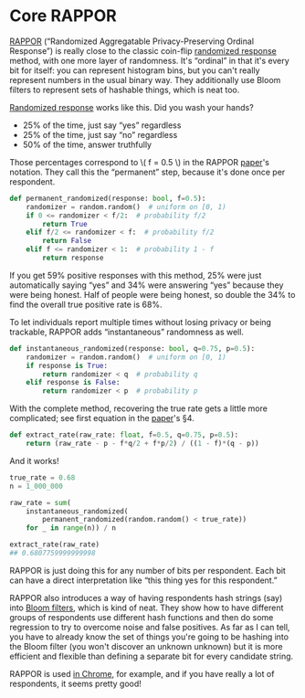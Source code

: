 # Core RAPPOR

[RAPPOR][] (“Randomized Aggregatable Privacy-Preserving Ordinal
Response”) is really close to the classic coin-flip
[randomized response][] method, with one more layer of randomness.
It's “ordinal” in that it's every bit for itself: you can represent
histogram bins, but you can't really represent numbers in the usual
binary way. They additionally use Bloom filters to represent sets of
hashable things, which is neat too.

[RAPPOR]: https://arxiv.org/abs/1407.6981
[randomized response]: https://en.wikipedia.org/wiki/Differential_privacy#Randomized_response

[Randomized response][] works like this. Did you wash your hands?

[Randomized response]: https://en.wikipedia.org/wiki/Differential_privacy#Randomized_response

 * 25% of the time, just say “yes” regardless
 * 25% of the time, just say “no” regardless
 * 50% of the time, answer truthfully

Those percentages correspond to \\( f = 0.5 \\) in the RAPPOR
[paper][]'s notation. They call this the “permanent” step, because
it's done once per respondent.

[paper]: https://arxiv.org/pdf/1407.6981.pdf

<!--
```python
import random
```
-->

```python
def permanent_randomized(response: bool, f=0.5):
    randomizer = random.random()  # uniform on [0, 1)
    if 0 <= randomizer < f/2:  # probability f/2
        return True
    elif f/2 <= randomizer < f:  # probability f/2
        return False
    elif f <= randomizer < 1:  # probability 1 - f
        return response
```

If you get 59% positive responses with this method, 25% were just automatically saying “yes” and 34% were answering “yes” because they were being honest. Half of people were being honest, so double the 34% to find the overall true positive rate is 68%.

To let individuals report multiple times without losing privacy or being trackable, RAPPOR adds “instantaneous” randomness as well.

```python
def instantaneous_randomized(response: bool, q=0.75, p=0.5):
    randomizer = random.random()  # uniform on [0, 1)
    if response is True:
        return randomizer < q  # probability q
    elif response is False:
        return randomizer < p  # probability p
```

With the complete method, recovering the true rate gets a little more complicated; see first equation in the [paper][]'s §4.

```python
def extract_rate(raw_rate: float, f=0.5, q=0.75, p=0.5):
    return (raw_rate - p - f*q/2 + f*p/2) / ((1 - f)*(q - p))
```

And it works!

<!--
```python
random.seed(0)
```
-->

```python
true_rate = 0.68
n = 1_000_000

raw_rate = sum(
    instantaneous_randomized(
        permanent_randomized(random.random() < true_rate))
    for _ in range(n)) / n

extract_rate(raw_rate)
## 0.6807759999999998
```

RAPPOR is just doing this for any number of bits per respondent. Each
bit can have a direct interpretation like “this thing yes for this
respondent.”

RAPPOR also introduces a way of having respondents hash strings (say)
into [Bloom filters][], which is kind of neat. They show how to have
different groups of respondents use different hash functions and then
do some regression to try to overcome noise and false positives. As
far as I can tell, you have to already know the set of things you're
going to be hashing into the Bloom filter (you won't discover an
unknown unknown) but it is more efficient and flexible than defining a
separate bit for every candidate string.

[Bloom filters]: http://en.wikipedia.org/wiki/Bloom_filter

RAPPOR is used [in Chrome][], for example, and if you have really a
lot of respondents, it seems pretty good!

[in Chrome]: https://www.chromium.org/developers/design-documents/rappor
